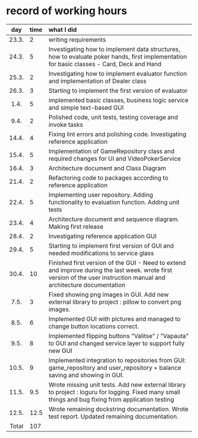# record of working hours

| day   | time | what I did  |
| :----:|:-----| :-----|
| 23.3. | 2    | writing requirements |
| 24.3. | 5    | Investigating how to implement data structures, how to evaluate poker hands, first implementation for basic classes - Card, Deck and Hand|
| 25.3. | 2    | Investigating how to implement evaluator function and  implementation of Dealer class|
| 26.3. | 3    | Starting to implement the first version of evaluator  |
| 1.4.  | 5    | implemented basic classes, business logic service and simple text-based GUI  |
| 9.4.  | 2    | Polished code, unit tests, testing coverage and invoke tasks
| 14.4. | 4    | Fixing lint errors and polishing code. Investigating reference application  |
| 15.4. | 5    | Implementation of GameRepository class and required changes for UI and VideoPokerService   |
| 16.4. | 3    | Architecture document and Class Diagram  |
| 21.4. | 2    | Refactoring code to packages according to reference application  |
| 22.4. | 5    | Implementing user repository. Adding functionality to evaluation function. Adding unit tests |
| 23.4. | 4    | Architecture document and sequence diagram. Making first release  |
| 28.4. | 2    | Investigating reference application GUI   |
| 29.4. | 5    | Starting to implement first version of GUI and needed modifications to service glass |
| 30.4. | 10    | Finished first version of the GUI - Need to extend and improve during the last week. wrote first version of the user instruction manual and architecture documentation  |
| 7.5. | 3    | Fixed showing png images in GUI. Add new external library to project : pillow to convert png images.|
| 8.5. | 6    | Implemented GUI with pictures and managed to change button locations correct.|
| 9.5. | 8    | Implemented flipping buttons "Valitse" / "Vapauta" to GUI and changed service layer to support fully new GUI |
| 10.5. | 9    | Implemented integration to repositories from GUI: game_repository and user_repository + balance saving and showing in GUI.|
| 11.5. | 9.5    | Wrote missing unit tests. Add new external library to project : loguru for logging. Fixed many small things and bug fixing from application testing |
| 12.5. | 12.5    | Wrote remaining dockstring documentation. Wrote test report. Updated remaining documentation.|
| Total   | 107   | |
